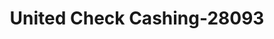 ---
f_zip-code: 6810
f_state-code: CT
title: United Check Cashing-28093
f_phone: 203-798-0867
f_city-only: Danbury
f_address: White Street Plz Danbury
f_location-unique-id: '28093'
slug: united-check-cashing-28093
updated-on: '2024-05-30T13:46:58.046Z'
created-on: '2024-05-30T13:36:59.803Z'
published-on: '2024-05-30T13:54:32.469Z'
f_city-state: cms/city/danbury-ct.md
f_company: cms/company/united-check-cashing.md
f_state: cms/state/connecticut.md
layout: '[payday-loan].html'
tags: payday-loan
---